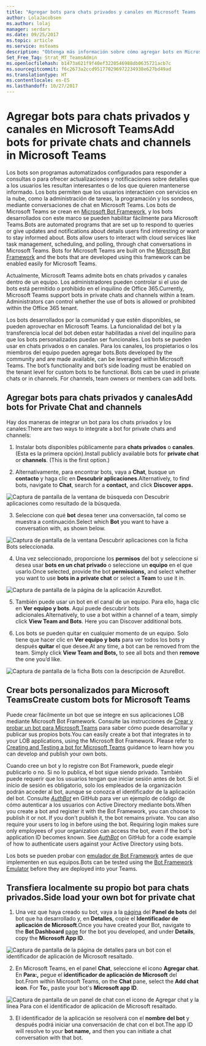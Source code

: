```yaml
---
title: "Agregar bots para chats privados y canales en Microsoft Teams | Soporte técnico de Microsoft"
author: LolaJacobsen
ms.author: lolaj
manager: serdars
ms.date: 09/25/2017
ms.topic: article
ms.service: msteams
description: "Obtenga más información sobre cómo agregar bots en Microsoft Teams para chats privados y canales, crear bots personalizados y transferir localmente su propio bot para chats privados."
Set_Free_Tag: Strat_MT_TeamsAdmin
ms.openlocfilehash: b1473a621f9f40ef3220546988db0635721acb7c
ms.sourcegitcommit: f6c2673a2ccd951770296972234938e627bd49ad
ms.translationtype: HT
ms.contentlocale: es-ES
ms.lasthandoff: 10/27/2017
---
```

<a name="add-bots-for-private-chats-and-channels-in-microsoft-teams"></a><span data-ttu-id="4bc2b-103">Agregar bots para chats privados y canales en Microsoft Teams</span><span class="sxs-lookup"><span data-stu-id="4bc2b-103">Add bots for private chats and channels in Microsoft Teams</span></span>
==========================================================

<span data-ttu-id="4bc2b-p101">Los bots son programas automatizados configurados para responder a consultas o para ofrecer actualizaciones y notificaciones sobre detalles que a los usuarios les resultan interesantes o de los que quieren mantenerse informado. Los bots permiten que los usuarios interactúen con servicios en la nube, como la administración de tareas, la programación y los sondeos, mediante conversaciones de chat en Microsoft Teams. Los bots de Microsoft Teams se crean en [Microsoft Bot Framework](https://go.microsoft.com/fwlink/?linkid=854370), y los bots desarrollados con este marco se pueden habilitar fácilmente para Microsoft Teams.</span><span class="sxs-lookup"><span data-stu-id="4bc2b-p101">Bots are automated programs that are set up to respond to queries or give updates and notifications about details users find interesting or want to stay informed about. Bots allow users to interact with cloud services like task management, scheduling, and polling, through chat conversations in Microsoft Teams. Bots for Microsoft Teams are built on the [Microsoft Bot Framework](https://go.microsoft.com/fwlink/?linkid=854370) and the bots that are developed using this framework can be enabled easily for Microsoft Teams.</span></span>

<span data-ttu-id="4bc2b-p102">Actualmente, Microsoft Teams admite bots en chats privados y canales dentro de un equipo. Los administradores pueden controlar si el uso de bots está permitido o prohibido en el inquilino de Office 365.<span id="_T-Bot" class="anchor"></span></span><span class="sxs-lookup"><span data-stu-id="4bc2b-p102">Currently, Microsoft Teams support bots in private chats and channels within a team. Administrators can control whether the use of bots is allowed or prohibited within the Office 365 tenant.<span id="_T-Bot" class="anchor"></span></span></span>

<span data-ttu-id="4bc2b-p103">Los bots desarrollados por la comunidad y que estén disponibles, se pueden aprovechar en Microsoft Teams. La funcionalidad del bot y la transferencia local del bot deben estar habilitadas a nivel del inquilino para que los bots personalizados puedan ser funcionales. Los bots se pueden usar en chats privados o en canales. Para los canales, los propietarios o los miembros del equipo pueden agregar bots.</span><span class="sxs-lookup"><span data-stu-id="4bc2b-p103">Bots developed by the community and are made available, can be leveraged within Microsoft Teams. The bot’s functionality and bot’s side loading must be enabled on the tenant level for custom bots to be functional. Bots can be used in private chats or in channels. For channels, team owners or members can add bots.</span></span>

<a name="add-bots-for-private-chat-and-channels"></a><span data-ttu-id="4bc2b-113">Agregar bots para chats privados y canales</span><span class="sxs-lookup"><span data-stu-id="4bc2b-113">Add bots for Private Chat and channels</span></span>
--------------------------------------

<span data-ttu-id="4bc2b-114">Hay dos maneras de integrar un bot para los chats privados y los canales:</span><span class="sxs-lookup"><span data-stu-id="4bc2b-114">There are two ways to integrate a bot for private chats and channels:</span></span>

1.  <span data-ttu-id="4bc2b-p104">Instalar bots disponibles públicamente para **chats privados** o **canales**. (Esta es la primera opción).</span><span class="sxs-lookup"><span data-stu-id="4bc2b-p104">Install publicly available bots for **private chat** or **channels**. (This is the first option.)</span></span>

2.  <span data-ttu-id="4bc2b-117">Alternativamente, para encontrar bots, vaya a **Chat**, busque un **contacto** y haga clic en **Descubrir aplicaciones**.</span><span class="sxs-lookup"><span data-stu-id="4bc2b-117">Alternatively, to find bots, navigate to **Chat**, search for a **contact,** and click **Discover apps.**</span></span>

![Captura de pantalla de la ventana de búsqueda con Descubrir aplicaciones como resultado de la búsqueda.](media/Add_bots_for_private_chats_and_channels_in_Microsoft_Teams_image1.png)

3.  <span data-ttu-id="4bc2b-119">Seleccione con qué **bot** desea tener una conversación, tal como se muestra a continuación.</span><span class="sxs-lookup"><span data-stu-id="4bc2b-119">Select which **Bot** you want to have a conversation with, as shown below.</span></span>

![Captura de pantalla de la ventana Descubrir aplicaciones con la ficha Bots seleccionada.](media/Add_bots_for_private_chats_and_channels_in_Microsoft_Teams_image2.png)

4.  <span data-ttu-id="4bc2b-121">Una vez seleccionado, proporcione los **permisos** del bot y seleccione si desea usar **bots en un chat privado** o seleccione un **equipo** en el que usarlo.</span><span class="sxs-lookup"><span data-stu-id="4bc2b-121">Once selected, provide the bot **permissions,** and select whether you want to use **bots in a private chat** or select a **Team** to use it in.</span></span>

![Captura de pantalla de la página de la aplicación AzureBot.](media/Add_bots_for_private_chats_and_channels_in_Microsoft_Teams_image3.png)

5.  <span data-ttu-id="4bc2b-p105">También puede usar un bot en el canal de un equipo. Para ello, haga clic en **Ver equipo y bots**. Aquí puede descubrir bots adicionales.</span><span class="sxs-lookup"><span data-stu-id="4bc2b-p105">Alternatively, to use a bot within a channel of a team, simply click **View Team and Bots**. Here you can Discover additional bots.</span></span>

6.  <span data-ttu-id="4bc2b-p106">Los bots se pueden quitar en cualquier momento de un equipo. Solo tiene que hacer clic en **Ver equipo y bots** para ver todos los bots y después **quitar** el que desee.</span><span class="sxs-lookup"><span data-stu-id="4bc2b-p106">At any time, a bot can be removed from the team. Simply click **View Team and Bots,** to see all bots and then **remove** the one you’d like.</span></span>

![Captura de pantalla de la ficha Bots con la descripción de AzureBot.](media/Add_bots_for_private_chats_and_channels_in_Microsoft_Teams_image4.png)

<a name="create-custom-bots-for-microsoft-teams"></a><span data-ttu-id="4bc2b-128">Crear bots personalizados para Microsoft Teams</span><span class="sxs-lookup"><span data-stu-id="4bc2b-128">Create custom bots for Microsoft Teams</span></span>
--------------------------------------

<span data-ttu-id="4bc2b-p107">Puede crear fácilmente un bot que se integre en sus aplicaciones LOB mediante Microsoft Bot Framework. Consulte las instrucciones de [Crear y probar un bot para Microsoft Teams](https://go.microsoft.com/fwlink/?linkid=854371) para saber cómo puede desarrollar y publicar sus propios bots.</span><span class="sxs-lookup"><span data-stu-id="4bc2b-p107">You can easily create a bot that integrates in to your LOB applications, using the Microsoft Bot Framework. Please refer to [Creating and Testing a bot for Microsoft Teams](https://go.microsoft.com/fwlink/?linkid=854371) guidance to learn how you can develop and publish your own bots.</span></span>

<span data-ttu-id="4bc2b-p108">Cuando cree un bot y lo registre con Bot Framework, puede elegir publicarlo o no. Si no lo publica, el bot sigue siendo privado. También puede requerir que los usuarios tengan que iniciar sesión antes de bot. Si el inicio de sesión es obligatorio, solo los empleados de la organización podrán acceder al bot, aunque se conozca el identificador de la aplicación del bot. Consulte [*AuthBot*](https://go.microsoft.com/fwlink/?linkid=854372) en GitHub para ver un ejemplo de código de cómo autenticar a los usuarios con Active Directory mediante bots.</span><span class="sxs-lookup"><span data-stu-id="4bc2b-p108">When you create a bot and register it with the Bot Framework, you can choose to publish it or not. If you don't publish it, the bot remains private. You can also require your users to log in before using the bot. Requiring login makes sure only employees of your organization can access the bot, even if the bot's application ID becomes known. See [*AuthBot*](https://go.microsoft.com/fwlink/?linkid=854372) on GitHub for a code example of how to authenticate users against your Active Directory using bots.</span></span>

<span data-ttu-id="4bc2b-136">Los bots se pueden probar con [emulador de Bot Framework](https://go.microsoft.com/fwlink/?linkid=854373) antes de que implementen en sus equipos.</span><span class="sxs-lookup"><span data-stu-id="4bc2b-136">Bots can be tested using the [Bot Framework Emulator](https://go.microsoft.com/fwlink/?linkid=854373) before they are deployed into your Teams.</span></span>

<a name="side-load-your-own-bot-for-private-chat"></a><span data-ttu-id="4bc2b-137">Transfiera localmente su propio bot para chats privados.</span><span class="sxs-lookup"><span data-stu-id="4bc2b-137">Side load your own bot for private chat</span></span>
---------------------------------------

1.  <span data-ttu-id="4bc2b-138">Una vez que haya creado su bot, vaya a la [página](https://go.microsoft.com/fwlink/?linkid=854374) del **Panel de bots** del bot que ha desarrollado y, en **Detalles**, copie el **Identificador de aplicación de Microsoft**.</span><span class="sxs-lookup"><span data-stu-id="4bc2b-138">Once you have created your Bot, navigate to the **Bot Dashboard** [page](https://go.microsoft.com/fwlink/?linkid=854374) for the bot you developed, and under **Details**, copy the **Microsoft App ID**.</span></span>

![Captura de pantalla de la página de detalles para un bot con el identificador de aplicación de Microsoft resaltado.](media/Add_bots_for_private_chats_and_channels_in_Microsoft_Teams_image5.png)

2.  <span data-ttu-id="4bc2b-p109">En Microsoft Teams, en el panel **Chat**, seleccione el icono **Agregar chat**. En **Para:,** pegue el **identificador de aplicación de Microsoft** del bot.</span><span class="sxs-lookup"><span data-stu-id="4bc2b-p109">From within Microsoft Teams, on the **Chat** pane, select the **Add chat icon**. For **To:,** paste your bot's **Microsoft app ID**.</span></span>

![Captura de pantalla de un panel de chat con el icono de Agregar chat y la línea Para con el identificador de aplicación de Microsoft resaltado.](media/Add_bots_for_private_chats_and_channels_in_Microsoft_Teams_image6.png)

3.  <span data-ttu-id="4bc2b-143">El identificador de la aplicación se resolverá con el **nombre del bot** y después podrá iniciar una conversación de chat con el bot.</span><span class="sxs-lookup"><span data-stu-id="4bc2b-143">The app ID will resolve to your **bot name,** and then you can initiate a chat conversation with that bot.</span></span>
